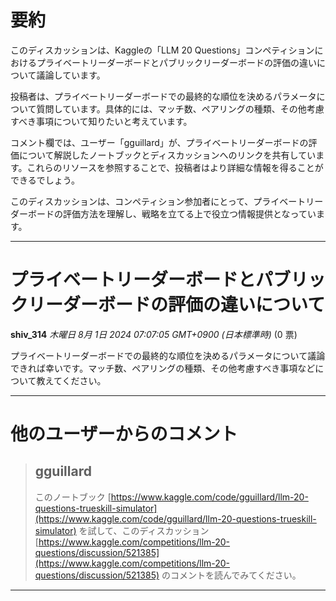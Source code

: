 # 要約 
このディスカッションは、Kaggleの「LLM 20 Questions」コンペティションにおけるプライベートリーダーボードとパブリックリーダーボードの評価の違いについて議論しています。

投稿者は、プライベートリーダーボードでの最終的な順位を決めるパラメータについて質問しています。具体的には、マッチ数、ペアリングの種類、その他考慮すべき事項について知りたいと考えています。

コメント欄では、ユーザー「gguillard」が、プライベートリーダーボードの評価について解説したノートブックとディスカッションへのリンクを共有しています。これらのリソースを参照することで、投稿者はより詳細な情報を得ることができるでしょう。

このディスカッションは、コンペティション参加者にとって、プライベートリーダーボードの評価方法を理解し、戦略を立てる上で役立つ情報提供となっています。


---
# プライベートリーダーボードとパブリックリーダーボードの評価の違いについて

**shiv_314** *木曜日 8月 1日 2024 07:07:05 GMT+0900 (日本標準時)* (0 票)

プライベートリーダーボードでの最終的な順位を決めるパラメータについて議論できれば幸いです。マッチ数、ペアリングの種類、その他考慮すべき事項などについて教えてください。

---
# 他のユーザーからのコメント

> ## gguillard
> 
> このノートブック [https://www.kaggle.com/code/gguillard/llm-20-questions-trueskill-simulator](https://www.kaggle.com/code/gguillard/llm-20-questions-trueskill-simulator) を試して、このディスカッション [https://www.kaggle.com/competitions/llm-20-questions/discussion/521385](https://www.kaggle.com/competitions/llm-20-questions/discussion/521385) のコメントを読んでみてください。
> 
> 
> 
--- 


